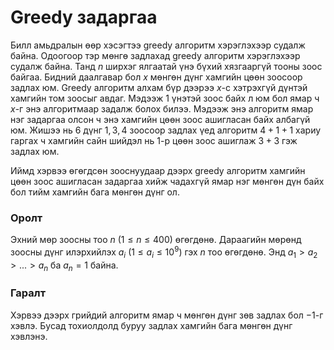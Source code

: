 Greedy задаргаа
===============

Билл амьдралын өөр хэсэгтээ greedy алгоритм хэрэглэхээр судалж байна. Одоогоор тэр мөнгө задлахад greedy алгоритм хэрэглэхээр судалж байна. Танд $n$ ширхэг ялгаатай үнэ бүхий хязгааргүй тооны зоос байгаа. Бидний даалгавар бол $x$ мөнгөн дүнг хамгийн цөөн зоосоор задлах юм. Greedy алгоритм алхам бүр дээрээ $x$-с хэтрэхгүй дүнтэй хамгийн том зоосыг авдаг. Мэдээж $1$ үнэтэй зоос байх л юм бол ямар ч $x$-г энэ алгоритмаар задалж болох билээ. Мэдээж энэ алгоритм ямар нэг задаргаа олсон ч энэ хамгийн цөөн зоос ашигласан байх албагүй юм. Жишээ нь $6$ дүнг ${1,3,4}$ зоосоор задлах үед алгоритм $4+1+1$ хариу гаргах ч хамгийн сайн шийдэл нь $1$-р цөөн зоос ашиглаж $3+3$ гэж задлах юм.

Иймд хэрвээ өгөгдсөн зооснуудаар дээрх greedy алгоритм хамгийн цөөн зоос ашигласан задаргаа хийж чадахгүй ямар нэг мөнгөн дүн байх бол тийм хамгийн бага мөнгөн дүнг ол.

### Оролт

Эхний мөр зоосны тоо $n$ ($1 ≤ n ≤ 400$) өгөгдөнө. Дараагийн мөрөнд зоосны дүнг илэрхийлэх $a_i$ ($1 ≤ a_i ≤ 10^9$) гэх $n$ тоо өгөгдөнө. Энд $a_1 > a_2 > ... > a_n$ ба $a_n = 1$ байна.

### Гаралт

Хэрвээ дээрх грийдий алгоритм ямар ч мөнгөн дүнг зөв задлах бол $-1$-г хэвлэ. Бусад тохиолдолд буруу задлах хамгийн бага мөнгөн дүнг хэвлэнэ.

